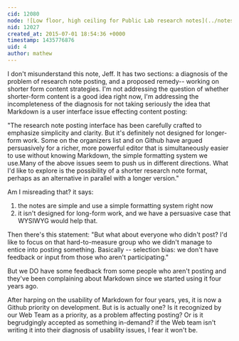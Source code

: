 ```yaml
---
cid: 12080
node: ![Low floor, high ceiling for Public Lab research notes](../notes/warren/07-01-2015/low-floor-high-ceiling-for-public-lab-research-notes)
nid: 12027
created_at: 2015-07-01 18:54:36 +0000
timestamp: 1435776876
uid: 4
author: mathew
---
```


I don't misunderstand this note, Jeff. It has two sections: a diagnosis of the problem of research note posting, and a proposed remedy-- working on shorter form content strategies.  I'm not addressing the question of whether shorter-form content is a good idea right now, I'm addressing the incompleteness of the diagnosis for not taking seriously the idea that Markdown is a user interface issue effecting content posting:

"The research note posting interface has been carefully crafted to emphasize simplicity and clarity. But it's definitely not designed for longer-form work. Some on the organizers list and on Github have argued persuasively for a richer, more powerful editor that is simultaneously easier to use without knowing Markdown, the simple formatting system we use.Many of the above issues seem to push us in different directions. What I'd like to explore is the possibility of a shorter research note format, perhaps as an alternative in parallel with a longer version."

Am I misreading that? it says:
1) the notes are simple and use a simple formatting system right now
2) it isn't designed for long-form work, and we have a persuasive case that WYSIWYG would help that.

Then there's this statement:
"But what about everyone who didn't post? I'd like to focus on that hard-to-measure group who we didn't manage to entice into posting something. Basically -- selection bias: we don't have feedback or input from those who aren't participating."

But we DO have some feedback from some people who aren't posting and they've been complaining about Markdown since we started using it four years ago.

After harping on the usability of Markdown for four years, yes, it is now a Github priority on development.  But is is actually one? Is it recognized by our Web Team as a priority, as a problem affecting posting? Or is it begrudgingly accepted as something in-demand? if the Web team isn't writing it into their diagnosis of usability issues, I fear it won't be. 
